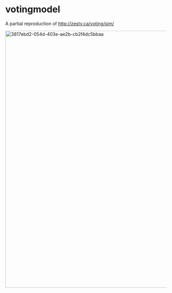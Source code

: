 # votingmodel

A partial reproduction of http://zesty.ca/voting/sim/

<img width="804" alt="3817ebd2-054d-403e-ae2b-cb2f4dc5bbaa" src="https://github.com/kristinlindquist/votingmodel/assets/9382486/5a5230d7-858e-4cf8-a3ef-d0a7a4486f99">
